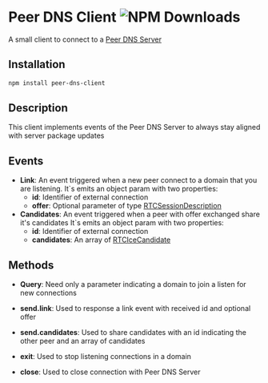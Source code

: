 # Peer DNS Client ![NPM Downloads](https://img.shields.io/npm/dw/peer-dns-client)
A small client to connect to a [Peer DNS Server](https://github.com/xutyxd/peer-dns)

## **Installation**
``` bash
npm install peer-dns-client
```

## **Description**
This client implements events of the Peer DNS Server to always stay aligned with server package updates

## **Events**

- **Link**: An event triggered when a new peer connect to a domain that you are listening.
It`s emits an object param with two properties: 
   - **id**: Identifier of external connection
   - **offer**: Optional parameter of type [RTCSessionDescription](https://developer.mozilla.org/en-US/docs/Web/API/RTCSessionDescription)
- **Candidates**: An event triggered when a peer with offer exchanged share it's candidates
It`s emits an object param with two properties:
  - **id**: Identifier of external connection
  - **candidates**: An array of [RTCIceCandidate](https://developer.mozilla.org/en-US/docs/Web/API/RTCIceCandidate)

## **Methods**

- **Query**: Need only a parameter indicating a domain to join a listen for new connections

- **send.link**: Used to response a link event with received id and optional offer

- **send.candidates**: Used to share candidates with an id indicating the other peer and an array of candidates

- **exit**: Used to stop listening connections in a domain

- **close**: Used to close connection with Peer DNS Server
